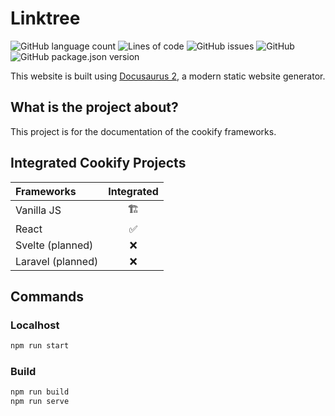 # Linktree
![GitHub language count](https://img.shields.io/github/languages/count/jersyfi/cookify-docs)
![Lines of code](https://img.shields.io/tokei/lines/github/jersyfi/cookify-docs)
![GitHub issues](https://img.shields.io/github/issues-raw/jersyfi/cookify-docs)
![GitHub](https://img.shields.io/github/license/jersyfi/cookify-docs)
![GitHub package.json version](https://img.shields.io/github/package-json/v/jersyfi/cookify-docs)

This website is built using [Docusaurus 2](https://docusaurus.io/), a modern static website generator.

## What is the project about?
This project is for the documentation of the cookify frameworks.

## Integrated Cookify Projects

| Frameworks        | Integrated |
| :---              | :---: |
| Vanilla JS        | 🏗️ |
| React             | ✅ |
| Svelte (planned)  | ❌ |
| Laravel (planned) | ❌ |

## Commands

### Localhost

```bash
npm run start
```

### Build

```bash
npm run build
npm run serve
```
